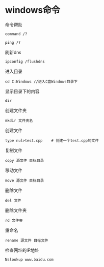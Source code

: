 # windows命令
命令帮助
```shell
command /?

ping /?
```

刷新dns
```
ipconfig /flushdns
```
进入目录
```shell
cd C:Windows //进入C盘Windows目录下
```
显示目录下的内容
```shell
dir
```
创建文件夹
```shell
mkdir 文件夹名
```
创建文件
```shell
type nul>test.cpp    # 创建一个test.cpp的文件
```
复制文件
```shell
copy 源文件 目标目录
```
移动文件
```shell
move 源文件 目标目录
```
删除文件
```shell
del 文件
```
删除文件夹
```shell
rd 文件夹
```

重命名
```shell
rename 源文件 目标文件
```

检查网址的IP地址
```shell
Nslookup www.baidu.com
```